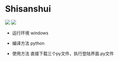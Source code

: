 # Shisanshui
![](https://img.shields.io/badge/language-python-blue)
[![](https://img.shields.io/badge/code%20quality-A-green)](https://app.codacy.com/manual/Yaobink/Shisanshui/dashboard?bid=14710957)

- 运行环境
windows

- 编译方法
python

- 使用方法
直接下载三个py文件，执行登陆界面.py文件
